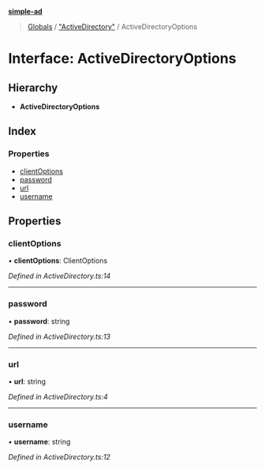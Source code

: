 **[simple-ad](../README.md)**

> [Globals](../globals.md) / ["ActiveDirectory"](../modules/_activedirectory_.md) / ActiveDirectoryOptions

# Interface: ActiveDirectoryOptions

## Hierarchy

* **ActiveDirectoryOptions**

## Index

### Properties

* [clientOptions](_activedirectory_.activedirectoryoptions.md#clientoptions)
* [password](_activedirectory_.activedirectoryoptions.md#password)
* [url](_activedirectory_.activedirectoryoptions.md#url)
* [username](_activedirectory_.activedirectoryoptions.md#username)

## Properties

### clientOptions

•  **clientOptions**: ClientOptions

*Defined in ActiveDirectory.ts:14*

___

### password

•  **password**: string

*Defined in ActiveDirectory.ts:13*

___

### url

•  **url**: string

*Defined in ActiveDirectory.ts:4*

___

### username

•  **username**: string

*Defined in ActiveDirectory.ts:12*
